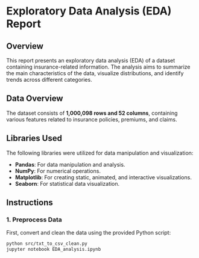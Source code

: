 # Exploratory Data Analysis (EDA) Report

## Overview
This report presents an exploratory data analysis (EDA) of a dataset containing insurance-related information. The analysis aims to summarize the main characteristics of the data, visualize distributions, and identify trends across different categories.

## Data Overview
The dataset consists of **1,000,098 rows and 52 columns**, containing various features related to insurance policies, premiums, and claims.

## Libraries Used
The following libraries were utilized for data manipulation and visualization:
- **Pandas**: For data manipulation and analysis.
- **NumPy**: For numerical operations.
- **Matplotlib**: For creating static, animated, and interactive visualizations.
- **Seaborn**: For statistical data visualization.

## Instructions
### 1. Preprocess Data
First, convert and clean the data using the provided Python script:

```bash
python src/txt_to_csv_clean.py
jupyter notebook EDA_analysis.ipynb
```